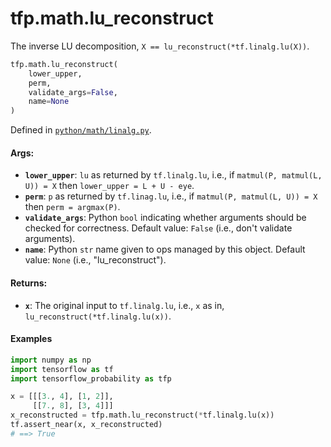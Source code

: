 <div itemscope itemtype="http://developers.google.com/ReferenceObject">
<meta itemprop="name" content="tfp.math.lu_reconstruct" />
<meta itemprop="path" content="Stable" />
</div>

# tfp.math.lu_reconstruct

The inverse LU decomposition, `X == lu_reconstruct(*tf.linalg.lu(X))`.

``` python
tfp.math.lu_reconstruct(
    lower_upper,
    perm,
    validate_args=False,
    name=None
)
```



Defined in [`python/math/linalg.py`](https://github.com/tensorflow/probability/tree/master/tensorflow_probability/python/math/linalg.py).

<!-- Placeholder for "Used in" -->


#### Args:

* <b>`lower_upper`</b>: `lu` as returned by `tf.linalg.lu`, i.e., if
  `matmul(P, matmul(L, U)) = X` then `lower_upper = L + U - eye`.
* <b>`perm`</b>: `p` as returned by `tf.linag.lu`, i.e., if
  `matmul(P, matmul(L, U)) = X` then `perm = argmax(P)`.
* <b>`validate_args`</b>: Python `bool` indicating whether arguments should be checked
  for correctness.
  Default value: `False` (i.e., don't validate arguments).
* <b>`name`</b>: Python `str` name given to ops managed by this object.
  Default value: `None` (i.e., "lu_reconstruct").


#### Returns:

* <b>`x`</b>: The original input to `tf.linalg.lu`, i.e., `x` as in,
  `lu_reconstruct(*tf.linalg.lu(x))`.

#### Examples

```python
import numpy as np
import tensorflow as tf
import tensorflow_probability as tfp

x = [[[3., 4], [1, 2]],
     [[7., 8], [3, 4]]]
x_reconstructed = tfp.math.lu_reconstruct(*tf.linalg.lu(x))
tf.assert_near(x, x_reconstructed)
# ==> True
```